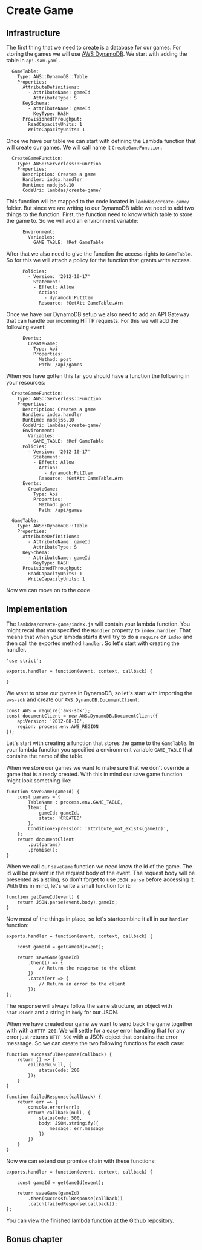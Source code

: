 # Create Game

## Infrastructure

The first thing that we need to create is a database for our games. For storing the games we will use [AWS DynamoDB](https://aws.amazon.com/dynamodb). We start with adding the table in `api.sam.yaml`.

```
  GameTable:
    Type: AWS::DynamoDB::Table
    Properties:
      AttributeDefinitions:
        - AttributeName: gameId
          AttributeType: S
      KeySchema:
        - AttributeName: gameId
          KeyType: HASH
      ProvisionedThroughput:
        ReadCapacityUnits: 1
        WriteCapacityUnits: 1
```

Once we have our table we can start with defining the Lambda function that will create our games. We will call name it `CreateGameFunction`.

```
  CreateGameFunction:
    Type: AWS::Serverless::Function
    Properties:
      Description: Creates a game
      Handler: index.handler
      Runtime: nodejs6.10
      CodeUri: lambdas/create-game/
```

This function will be mapped to the code located in `lambdas/create-game/` folder. But since we are writing to our DynamoDB table we need to add two things to the function. First, the function need to know which table to store the game to. So we will add an environment variable:

```
      Environment:
        Variables:
          GAME_TABLE: !Ref GameTable
```

After that we also need to give the function the access rights to `GameTable`. So for this we will attach a policy for the function that grants write access.

```
      Policies:
        - Version: '2012-10-17'
          Statement:
          - Effect: Allow
            Action:
              - dynamodb:PutItem
            Resource: !GetAtt GameTable.Arn
```

Once we have our DynamoDB setup we also need to add an API Gateway that can handle our incoming HTTP requests. For this we will add the following event:

```
      Events:
        CreateGame:
          Type: Api
          Properties:
            Method: post
            Path: /api/games
```

When you have gotten this far you should have a function the following in your resources:

```
  CreateGameFunction:
    Type: AWS::Serverless::Function
    Properties:
      Description: Creates a game
      Handler: index.handler
      Runtime: nodejs6.10
      CodeUri: lambdas/create-game/
      Environment:
        Variables:
          GAME_TABLE: !Ref GameTable
      Policies:
        - Version: '2012-10-17'
          Statement:
          - Effect: Allow
            Action:
              - dynamodb:PutItem
            Resource: !GetAtt GameTable.Arn
      Events:
        CreateGame:
          Type: Api
          Properties:
            Method: post
            Path: /api/games

  GameTable:
    Type: AWS::DynamoDB::Table
    Properties:
      AttributeDefinitions:
        - AttributeName: gameId
          AttributeType: S
      KeySchema:
        - AttributeName: gameId
          KeyType: HASH
      ProvisionedThroughput:
        ReadCapacityUnits: 1
        WriteCapacityUnits: 1
```

Now we can move on to the code

## Implementation

The `lambdas/create-game/index.js` will contain your lambda function. You might recal that you specified the `Handler` property to `index.handler`. That means that when your lambda starts it will try to do a `require` on `index` and then call the exported method `handler`. So let's start with creating the handler.

```
'use strict';

exports.handler = function(event, context, callback) {

}
```

We want to store our games in DynamoDB, so let's start with importing the `aws-sdk` and create our `AWS.DynamoDB.DocumentClient`:

```
const AWS = require('aws-sdk');
const documentClient = new AWS.DynamoDB.DocumentClient({
    apiVersion: '2012-08-10',
    region: process.env.AWS_REGION
});
```

Let's start with creating a function that stores the game to the `GameTable`. In your lambda function you specified a environment variable `GAME_TABLE` that contains the name of the table. 

When we store our games we want to make sure that we don't override a game that is already created. With this in mind our save game function might look something like:

```
function saveGame(gameId) {
    const params = {
        TableName : process.env.GAME_TABLE,
        Item: {
            gameId: gameId,
            state: 'CREATED'
        },
        ConditionExpression: 'attribute_not_exists(gameId)',
    };
    return documentClient
        .put(params)
        .promise();
}
```

When we call our `saveGame` function we need know the id of the game. The id will be present in the request body of the event. The request body will be presented as a string, so don't forget to use `JSON.parse` before accessing it. With this in mind, let's write a small function for it:

```
function getGameId(event) {
    return JSON.parse(event.body).gameId;
}
```

Now most of the things in place, so let's  startcombine it all in our `handler` function:

```
exports.handler = function(event, context, callback) {

    const gameId = getGameId(event);

    return saveGame(gameId)
        .then(() => {
            // Return the response to the client
        })
        .catch(err => {
            // Return an error to the client
        });
};
```

The response will always follow the same structure, an object with `statusCode` and a string in `body` for our JSON.

When we have created our game we want to send back the game together with with a `HTTP 200`. We will settle for a easy error handling that for any error just returns `HTTP 500` with a JSON object that contains the error messsage. So we can create the two following functions for each case:

```
function successfulResponse(callback) {
    return () => {
        callback(null, {
            statusCode: 200
        });
    }
}

function failedResponse(callback) {
    return err => {
        console.error(err);
        return callback(null, {
            statusCode: 500,
            body: JSON.stringify({
                message: err.message
            })
        })
    }
}
```

Now we can extend our promise chain with these functions:

```
exports.handler = function(event, context, callback) {

    const gameId = getGameId(event);

    return saveGame(gameId)
        .then(successfulResponse(callback))
        .catch(failedResponse(callback));
};
```

You can view the finished lambda function at the [Github repository](https://github.com/jayway/going-serverless-workshop/blob/master/lambdas/create-game/index.js).

## Bonus chapter


